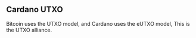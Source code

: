 ## Cardano UTXO

Bitcoin uses the UTXO model, and Cardano uses the eUTXO model, This is the UTXO alliance.